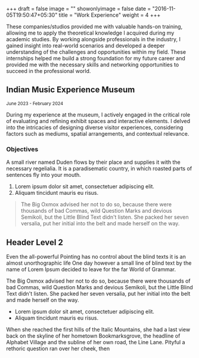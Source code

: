 +++
draft = false
image = ""
showonlyimage = false
date = "2016-11-05T19:50:47+05:30"
title = "Work Experience"
weight = 4
+++

These companies/studios provided me with valuable hands-on training, allowing me to apply the theoretical knowledge I acquired during my academic studies. By working alongside professionals in the industry, I gained insight into real-world scenarios and developed a deeper understanding of the challenges and opportunities within my field. These internships helped me build a strong foundation for my future career and provided me with the necessary skills and networking opportunities to succeed in the professional world.
<!--more-->

## Indian Music Experience Museum
<small>June 2023 - February 2024</small>

During my experience at the museum, I actively engaged in the critical role of evaluating and refining exhibit spaces and interactive elements. I delved into the intricacies of designing diverse visitor experiences, considering factors such as mediums, spatial arrangements, and contextual relevance. 

<h3>Objectives</h3>

A small river named Duden flows by their place and supplies it with the necessary regelialia. It is a paradisematic country, in which roasted parts of sentences fly into your mouth.

1. Lorem ipsum dolor sit amet, consectetuer adipiscing elit.
2. Aliquam tincidunt mauris eu risus.

> The Big Oxmox advised her not to do so, because there were thousands of bad Commas, wild Question Marks and devious Semikoli, but the Little Blind Text didn't listen. She packed her seven versalia, put her initial into the belt and made herself on the way.

## Header Level 2

Even the all-powerful Pointing has no control about the blind texts it is an almost unorthographic life One day however a small line of blind text by the name of Lorem Ipsum decided to leave for the far World of Grammar.

The Big Oxmox advised her not to do so, because there were thousands of bad Commas, wild Question Marks and devious Semikoli, but the Little Blind Text didn't listen. She packed her seven versalia, put her initial into the belt and made herself on the way.

* Lorem ipsum dolor sit amet, consectetuer adipiscing elit.
* Aliquam tincidunt mauris eu risus.

When she reached the first hills of the Italic Mountains, she had a last view back on the skyline of her hometown Bookmarksgrove, the headline of Alphabet Village and the subline of her own road, the Line Lane. Pityful a rethoric question ran over her cheek, then  

